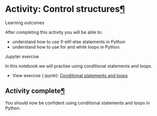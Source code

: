 Activity: Control structures[¶](https://minerva.leeds.ac.uk/bbcswebdav/institution/Inter-faculty/ODLC/artificial_intelligence/OCOM5100M_ProgrammingForDataScience/MKDocs_Site/content/unit1/1_11_control-structures-activity/#activity-control-structures "Permanent link")
===========================================================================================================================================================================================================================================================================

Learning outcomes

After completing this activity you will be able to:

-   understand how to use if-elif-else statements in Python
-   understand how to use for and while loops in Python.

Jupyter exercise

In this notebook we will practise using conditional statements and loops.

-   View exercise (.ipynb): [Conditional statements and loops](../../exercises/unit-1/Ex_1_3_Conditions_and_Loops.ipynb)

Activity complete[¶](https://minerva.leeds.ac.uk/bbcswebdav/institution/Inter-faculty/ODLC/artificial_intelligence/OCOM5100M_ProgrammingForDataScience/MKDocs_Site/content/unit1/1_11_control-structures-activity/#activity-complete "Permanent link")
------------------------------------------------------------------------------------------------------------------------------------------------------------------------------------------------------------------------------------------------------

You should now be confident using conditional statements and loops in Python.